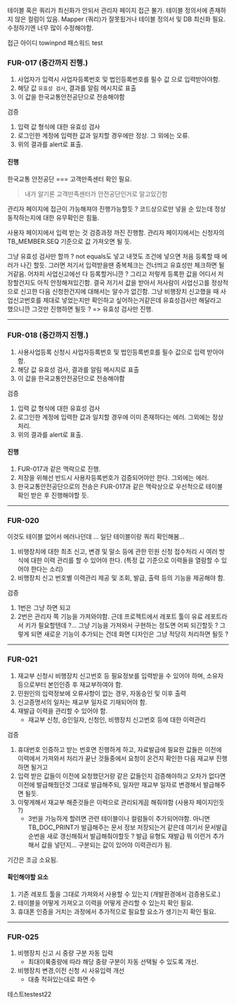 테이블 혹은 쿼리가 최신화가 안되서 관리자 페이지 접근 불가.
테이블 정의서에 존재하지 않은 컬럼이 있음.
Mapper (쿼리)가 잘못됬거나 테이블 정의서 및 DB 최신화 필요.
수정하기엔 너무 많이 수정해야함.


접근 
아이디 towinpnd
패스워드  test 

### FUR-017 (중간까지 진행.)
1. 사업자가 입력시 사업자등록번호 및 법인등록번호를 필수 값 으로 입력받아야함.
2. 해당 값 `유효성 검사`, 결과를 알림 메시지로 표출
3. 이 값을 한국교통안전공단으로 전송해야함

검증
1. 입력 값 형식에 대한 유효성 검사
2. 로그인한 계정에 입력한 값과 일치할 경우에만 정상. 그 외에는 오류.
3. 위의 결과를 alert로 표출.

#### 진행
한국교통 안전공단 === 고객만족센터 확인 필요.
> 내가 알기론 고객만족센터가 안전공단인거로 알고있긴함

관리자 페이지에 접근이 가능해져야 진행가능할듯 ? 
코드상으로만 넣을 순 있는데 정상 동작하는지에 대한 유무확인은 힘듦.

사용자 페이지에서 입력 받는 것 검증과정 까진 진행함.
관리자 페이지에서는 신청자의 TB_MEMBER.SEQ 기준으로 값 가져오면 될 듯.

그냥 유효성 검사만 할까 ? not equals도 넣고 내껏도 조건에 넣으면 처음 등록할 때 에러가 나긴 할듯. 
그러면 저기서 입력받을땐 중복체크는 건너띄고 유효성만 체크하면 될거같음.
어차피 사업신고에선 다 등록할거니깐 ?
그리고 저렇게 등록한 값을 어디서 저장할건지도 아직 안정해져있긴함.
결국 저기서 값을 받아서 저사람이 사업신고를 정상적으로 신고한 다음 신청한건지에 대해서는 알수가 없긴함. 그냥 비행장치 신고했을 때 사업신고번호를 제대로 넣었는지만 확인하고 싶어하는거같은데
유효성검사만 해달라고 했으니깐 그것만 진행하면 될듯 ? 
=> 유효성 검사만 진행.

----
### FUR-018 (중간까지 진행.)
1. 사용사업등록 신청시 사업자등록번호 및 법인등록번호를 필수 값으로 입력 받아야함.
2. 해당 값 유효성 검사, 결과를 알림 메시지로 표출
3. 이 값을 한국교통안전공단으로 전송해야함

검증
1. 입력 값 형식에 대한 유효성 검사
2. 로그인한 계정에 입력한 값과 일치할 경우에 이미 존재하다는 에러. 그외에는 정상처리.
3. 위의 결과를 alert로 표출.

#### 진행
1. FUR-017과 같은 맥락으로 진행.
2. 저장을 위해선 반드시 사용자등록번호가 검증되어야만 한다. 그외에는 에러.
3. 한국교통안전공단으로의 전송은 FUR-017과 같은 맥락상으로 우선적으로 테이블 확인 받은 후 진행해야할 듯.

---
### FUR-020
이것도 테이블 없어서 에러나던데 ... 일단 테이블이랑 쿼리 확인해봄...

1. 비행장치에 대한 최초 신고, 변경 및 말소 등에 관한 민원 신청 접수처리 시 여러 방식에 대한 이력 관리를 할 수 있어야 한다. (특정 값 기준으로 이력들을 열람할 수 있어야 한다는 소리)
2. 비행장치 신고 번호별 이력관리 제공 및 조회, 발급, 출력 등의 기능을 제공해야 함.

검증
1. 1번은 그냥 하면 되고 
2. 2번은 관리자 쪽 기능을 가져와야함. 근데 프로젝트에서 레포트 툴이 유료 레포트라서 키가 필요할텐데 ?... 그냥 기능을 가져와서 구현하는 정도면 어찌 되긴할듯 ? 그렇게 되면 새로운 기능이 추가되는 건데 화면 디자인은 그냥 적당히 처리하면 될듯 ?


---
### FUR-021
1. 재교부 신청시 비행장치 신고번호 등 필요정보를 입력받을 수 있어야 하며, 소유자 등으로부터 본인인증 후 재교부하여야 함.
2. 민원인의 입력정보에 오류사항이 없는 경우, 자동승인 및 이후 출력
3. 신고증명서의 일자는 재교부 일자로 기재되어야 함.
4. 재발급 이력을 관리할 수 있어야 함.
	- 재교부 신청, 승인일자, 신청인, 비행장치 신고번호 등에 대한 이력관리


검증
1. 휴대번호 인증하고 받는 번호면 진행하게 하고, 자료발급에 필요한 값들은 이전에 이력에서 가져와서 처리가 끝난 것들중에서 요청이 온건지 확인한 다음 재교부 진행하면 될거고
2. 입력 받은 값들이 이전에 요청했던거랑 같은 값들인지 검증해야하고 오차가 없다면 이전에 발급해줬던것 그대로 발급해주되, 일자만 재교부 일자로 변경해서 발급해주면 될듯.
3. 이렇게해서 재교부 해준것들은 이력으로 관리되게끔 해줘야함 (사용자 페이지인듯 ?)
	- 3번을 가능하게 할려면 관련 테이블이나 컬럼들이 추가되어야함. 아니면 TB_DOC_PRINT가 발급해주는 문서 정보 저장되는거 같은데 여기서 문서발급 순번을 새로 갱신해줘서 발급해줘야할듯 ? 발급 유형도 재발급 뭐 이런거 추가해서 값을 넣던지... 구분되는 값이 있어야 이력관리가 됨.

기간은 조금 소요됨.

#### 확인해야할 요소
1. 기존 레포트 툴을 그대로 가져와서 사용할 수 있는지 (개발환경에서 검증용도로.)
2. 테이블을 어떻게 가져오고 이력을 어떻게 관리할 수 있는지 확인 필요.
3. 휴대폰 인증을 거치는 과정에서 추가적으로 필요할 요소가 생기는지 확인 필요.

---

### FUR-025
1. 비행장치 신고 시 중량 구분 자동 입력
	- 최대이륙중량에 따라 해당 중량 구분이 자동 선택될 수 있도록 개선.
2. 비행장치 변경,이전 신청 시 사유입력 개선
	- 대충 적혀있는대로 화면 수


테스트testest22